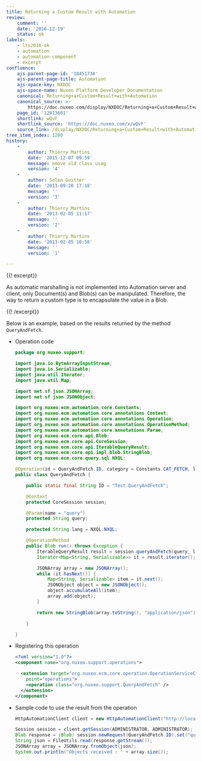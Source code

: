 ```yaml
---
title: Returning a Custom Result with Automation
review:
    comment: ''
    date: '2016-12-19'
    status: ok
labels:
    - lts2016-ok
    - automation
    - automation-component
    - excerpt
confluence:
    ajs-parent-page-id: '18451738'
    ajs-parent-page-title: Automation
    ajs-space-key: NXDOC
    ajs-space-name: Nuxeo Platform Developer Documentation
    canonical: Returning+a+Custom+Result+with+Automation
    canonical_source: >-
        https://doc.nuxeo.com/display/NXDOC/Returning+a+Custom+Result+with+Automation
    page_id: '12913601'
    shortlink: wQvF
    shortlink_source: 'https://doc.nuxeo.com/x/wQvF'
    source_link: /display/NXDOC/Returning+a+Custom+Result+with+Automation
tree_item_index: 1200
history:
    -
        author: Thierry Martins
        date: '2015-12-07 09:59'
        message: emove old class usag
        version: '4'
    -
        author: Solen Guitter
        date: '2013-09-20 17:18'
        message: ''
        version: '3'
    -
        author: Thierry Martins
        date: '2013-02-05 11:17'
        message: ''
        version: '2'
    -
        author: Thierry Martins
        date: '2013-02-05 10:58'
        message: ''
        version: '1'

---
```

{{! excerpt}}

As automatic marshalling is not implemented into Automation server and client, only Document(s) and Blob(s) can be manipulated. Therefore, the way to return a custom type is to encapsulate the value in a Blob.

{{! /excerpt}}

Below is an example, based on the results returned by the method `QueryAndFetch`.

*   Operation code

    ```java
    package org.nuxeo.support;

    import java.io.ByteArrayInputStream;
    import java.io.Serializable;
    import java.util.Iterator;
    import java.util.Map;

    import net.sf.json.JSONArray;
    import net.sf.json.JSONObject;

    import org.nuxeo.ecm.automation.core.Constants;
    import org.nuxeo.ecm.automation.core.annotations.Context;
    import org.nuxeo.ecm.automation.core.annotations.Operation;
    import org.nuxeo.ecm.automation.core.annotations.OperationMethod;
    import org.nuxeo.ecm.automation.core.annotations.Param;
    import org.nuxeo.ecm.core.api.Blob;
    import org.nuxeo.ecm.core.api.CoreSession;
    import org.nuxeo.ecm.core.api.IterableQueryResult;
    import org.nuxeo.ecm.core.api.impl.blob.StringBlob;
    import org.nuxeo.ecm.core.query.sql.NXQL;

    @Operation(id = QueryAndFetch.ID, category = Constants.CAT_FETCH, label = "QueryAndFetch", description = "Sample to show how to return a blob for any result type.")
    public class QueryAndFetch {

        public static final String ID = "Test.QueryAndFetch";

        @Context
        protected CoreSession session;

        @Param(name = "query")
        protected String query;

        protected String lang = NXQL.NXQL;

        @OperationMethod
        public Blob run() throws Exception {
            IterableQueryResult result = session.queryAndFetch(query, lang);
            Iterator<Map<String, Serializable>> it = result.iterator();

            JSONArray array = new JSONArray();
            while (it.hasNext()) {
                Map<String, Serializable> item = it.next();
                JSONObject object = new JSONObject();
                object.accumulateAll(item);
                array.add(object);
            }

            return new StringBlob(array.toString(), "application/json");

        }

    }

    ```

*   Registering this operation

    ```xml
    <?xml version="1.0"?>
    <component name="org.nuxeo.support.operations">

      <extension target="org.nuxeo.ecm.core.operation.OperationServiceComponent"
        point="operations">
        <operation class="org.nuxeo.support.QueryAndFetch" />
      </extension>
    </component>
    ```

*   Sample code to use the result from the operation

    ```java
    HttpAutomationClient client = new HttpAutomationClient("http://localhost:8080/nuxeo/site/automation");

    Session session = client.getSession(ADMINISTRATOR, ADMINISTRATOR);
    Blob response = (Blob) session.newRequest(QueryAndFetch.ID).set("query", "select ecm:uuid, dc:title, common:icon from Document").execute();
    String json = FileUtils.read(response.getStream());
    JSONArray array = JSONArray.fromObject(json);
    System.out.println("Objects received : " + array.size());
    ```
